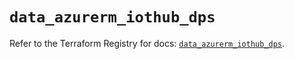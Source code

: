 # `data_azurerm_iothub_dps`

Refer to the Terraform Registry for docs: [`data_azurerm_iothub_dps`](https://registry.terraform.io/providers/hashicorp/azurerm/4.10.0/docs/data-sources/iothub_dps).
